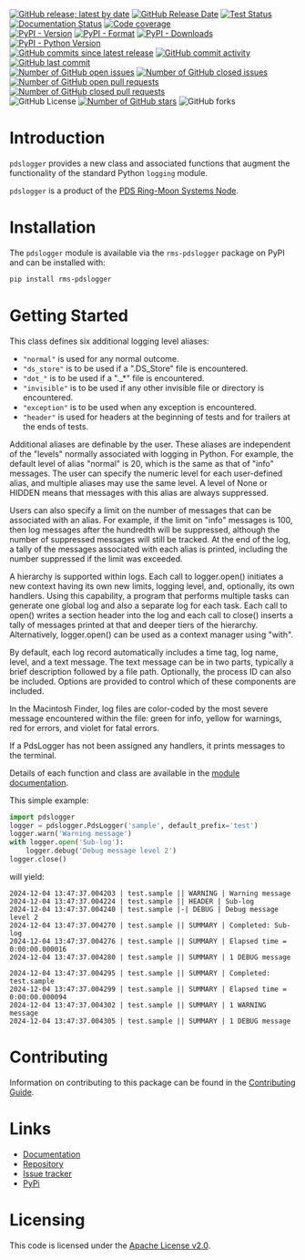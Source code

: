 [![GitHub release; latest by date](https://img.shields.io/github/v/release/SETI/rms-pdslogger)](https://github.com/SETI/rms-pdslogger/releases)
[![GitHub Release Date](https://img.shields.io/github/release-date/SETI/rms-pdslogger)](https://github.com/SETI/rms-pdslogger/releases)
[![Test Status](https://img.shields.io/github/actions/workflow/status/SETI/rms-pdslogger/run-tests.yml?branch=main)](https://github.com/SETI/rms-pdslogger/actions)
[![Documentation Status](https://readthedocs.org/projects/rms-pdslogger/badge/?version=latest)](https://rms-pdslogger.readthedocs.io/en/latest/?badge=latest)
[![Code coverage](https://img.shields.io/codecov/c/github/SETI/rms-pdslogger/main?logo=codecov)](https://codecov.io/gh/SETI/rms-pdslogger)
<br />
[![PyPI - Version](https://img.shields.io/pypi/v/rms-pdslogger)](https://pypi.org/project/rms-pdslogger)
[![PyPI - Format](https://img.shields.io/pypi/format/rms-pdslogger)](https://pypi.org/project/rms-pdslogger)
[![PyPI - Downloads](https://img.shields.io/pypi/dm/rms-pdslogger)](https://pypi.org/project/rms-pdslogger)
[![PyPI - Python Version](https://img.shields.io/pypi/pyversions/rms-pdslogger)](https://pypi.org/project/rms-pdslogger)
<br />
[![GitHub commits since latest release](https://img.shields.io/github/commits-since/SETI/rms-pdslogger/latest)](https://github.com/SETI/rms-pdslogger/commits/main/)
[![GitHub commit activity](https://img.shields.io/github/commit-activity/m/SETI/rms-pdslogger)](https://github.com/SETI/rms-pdslogger/commits/main/)
[![GitHub last commit](https://img.shields.io/github/last-commit/SETI/rms-pdslogger)](https://github.com/SETI/rms-pdslogger/commits/main/)
<br />
[![Number of GitHub open issues](https://img.shields.io/github/issues-raw/SETI/rms-pdslogger)](https://github.com/SETI/rms-pdslogger/issues)
[![Number of GitHub closed issues](https://img.shields.io/github/issues-closed-raw/SETI/rms-pdslogger)](https://github.com/SETI/rms-pdslogger/issues)
[![Number of GitHub open pull requests](https://img.shields.io/github/issues-pr-raw/SETI/rms-pdslogger)](https://github.com/SETI/rms-pdslogger/pulls)
[![Number of GitHub closed pull requests](https://img.shields.io/github/issues-pr-closed-raw/SETI/rms-pdslogger)](https://github.com/SETI/rms-pdslogger/pulls)
<br />
![GitHub License](https://img.shields.io/github/license/SETI/rms-pdslogger)
[![Number of GitHub stars](https://img.shields.io/github/stars/SETI/rms-pdslogger)](https://github.com/SETI/rms-pdslogger/stargazers)
![GitHub forks](https://img.shields.io/github/forks/SETI/rms-pdslogger)

# Introduction

`pdslogger` provides a new class and associated functions that augment the functionality
of the standard Python `logging` module.

`pdslogger` is a product of the [PDS Ring-Moon Systems Node](https://pds-rings.seti.org).

# Installation

The `pdslogger` module is available via the `rms-pdslogger` package on PyPI and can be
installed with:

```sh
pip install rms-pdslogger
```

# Getting Started

This class defines six additional logging level aliases:

* `"normal"` is used for any normal outcome.
* `"ds_store"` is to be used if a ".DS_Store" file is encountered.
* `"dot_"` is to be used if a "._*" file is encountered.
* `"invisible"` is to be used if any other invisible file or directory is encountered.
* `"exception"` is to be used when any exception is encountered.
* `"header"` is used for headers at the beginning of tests and for trailers at the
    ends of tests.

Additional aliases are definable by the user. These aliases are independent of the
"levels" normally associated with logging in Python. For example, the default level of
alias "normal" is 20, which is the same as that of "info" messages. The user can
specify the numeric level for each user-defined alias, and multiple aliases may use
the same level. A level of None or HIDDEN means that messages with this alias are
always suppressed.

Users can also specify a limit on the number of messages that can be associated with
an alias. For example, if the limit on "info" messages is 100, then log messages after
the hundredth will be suppressed, although the number of suppressed messages will
still be tracked. At the end of the log, a tally of the messages associated with each
alias is printed, including the number suppressed if the limit was exceeded.

A hierarchy is supported within logs. Each call to logger.open() initiates a new
context having its own new limits, logging level, and, optionally, its own handlers.
Using this capability, a program that performs multiple tasks can generate one global
log and also a separate log for each task. Each call to open() writes a section header
into the log and each call to close() inserts a tally of messages printed at that and
deeper tiers of the hierarchy. Alternatively, logger.open() can be used as a context
manager using "with".

By default, each log record automatically includes a time tag, log name, level, and a
text message. The text message can be in two parts, typically a brief description
followed by a file path. Optionally, the process ID can also be included. Options are
provided to control which of these components are included.

In the Macintosh Finder, log files are color-coded by the most severe message
encountered within the file: green for info, yellow for warnings, red for errors, and
violet for fatal errors.

If a PdsLogger has not been assigned any handlers, it prints messages to the terminal.

Details of each function and class are available in the [module
documentation](https://rms-pdslogger.readthedocs.io/en/latest/module.html).

This simple example:

```python
import pdslogger
logger = pdslogger.PdsLogger('sample', default_prefix='test')
logger.warn('Warning message')
with logger.open('Sub-log'):
    logger.debug('Debug message level 2')
logger.close()
```

will yield:

```
2024-12-04 13:47:37.004203 | test.sample || WARNING | Warning message
2024-12-04 13:47:37.004224 | test.sample || HEADER | Sub-log
2024-12-04 13:47:37.004240 | test.sample |-| DEBUG | Debug message level 2
2024-12-04 13:47:37.004270 | test.sample || SUMMARY | Completed: Sub-log
2024-12-04 13:47:37.004276 | test.sample || SUMMARY | Elapsed time = 0:00:00.000016
2024-12-04 13:47:37.004280 | test.sample || SUMMARY | 1 DEBUG message

2024-12-04 13:47:37.004295 | test.sample || SUMMARY | Completed: test.sample
2024-12-04 13:47:37.004299 | test.sample || SUMMARY | Elapsed time = 0:00:00.000094
2024-12-04 13:47:37.004302 | test.sample || SUMMARY | 1 WARNING message
2024-12-04 13:47:37.004305 | test.sample || SUMMARY | 1 DEBUG message

```

# Contributing

Information on contributing to this package can be found in the
[Contributing Guide](https://github.com/SETI/rms-vax/blob/main/CONTRIBUTING.md).

# Links

- [Documentation](https://rms-vax.readthedocs.io)
- [Repository](https://github.com/SETI/rms-vax)
- [Issue tracker](https://github.com/SETI/rms-vax/issues)
- [PyPi](https://pypi.org/project/rms-vax)

# Licensing

This code is licensed under the [Apache License v2.0](https://github.com/SETI/rms-vax/blob/main/LICENSE).
